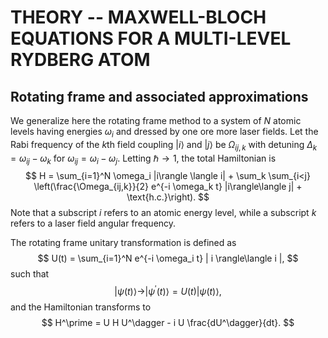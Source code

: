 # THEORY -- MAXWELL-BLOCH EQUATIONS FOR A MULTI-LEVEL RYDBERG ATOM

## Rotating frame and associated approximations

We generalize here the rotating frame method to a system of $N$ atomic levels having energies $\omega_i$ and dressed by one ore more laser fields. Let the Rabi frequency of the $k$th field coupling $|i\rangle$ and $|j\rangle$ be $\Omega_{ij,k}$ with detuning $\Delta_k = \omega_{ij} - \omega_k$ for $\omega_{ij} = \omega_i - \omega_j$. Letting $\hbar\rightarrow 1$, the total Hamiltonian is
$$
H = \sum_{i=1}^N \omega_i |i\rangle \langle i| + \sum_k \sum_{i<j} \left(\frac{\Omega_{ij,k}}{2} e^{-i \omega_k t} |i\rangle\langle j| + \text{h.c.}\right).
$$
Note that a subscript $i$ refers to an atomic energy level, while a subscript $k$ refers to a laser field angular frequency.

The rotating frame unitary transformation is defined as
$$
U(t) = \sum_{i=1}^N e^{-i \omega_i t} | i \rangle\langle i |,
$$
such that
$$
|\psi(t)\rangle \rightarrow |\psi^\prime(t)\rangle = U(t) |\psi(t)\rangle,
$$
and the Hamiltonian transforms to
$$
H^\prime = U H U^\dagger - i U \frac{dU^\dagger}{dt}.
$$
